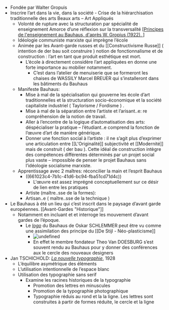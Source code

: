 - Fondée par Walter Gropuis
- Inscrire l’art dans la vie, dans la société - Crise de la hiérarchisation traditionnelle des arts Beaux arts – Art Appliqués
	- Volonté de rupture avec la structuration par spécialité de enseignement Amorce d’une réflexion sur la transversalité [[Principes de l'enseignement au Bauhaus, d'après W. Gropius (1922). ](https://fr.wikipedia.org/wiki/Bauhaus#/media/Fichier:Bauhaus-program.svg)]
	- Idéologie communiste marxiste qui imprègne l’école
	- Animée par les Avant-garde russes et du [[Constructivisme Russe]] ( intention de der bau soit construire ) notion de fonctionnalisme et de construction : l’art en tant que produit esthétique est mort.
		- L’école à directement considère l’art appliquées en donne une forte importance au mobilier notamment.
			- C’est dans l’atelier de menuiserie que se formeront les chaises de WASSILY Marcel BREUER qui s’installeront dans les bâtiments du Bauhaus
	- Manifeste Bauhaus:
		- Mise à mal de la spécialisation qui gouverne les école d’art traditionnelles et la structuration socio-économique et la société capitaliste industriel ( Taylorisme / Fordisme ) .
		- Mise à mal de la séparation entre l’artiste et l’arisant..e: re compréhension de la notion de travail.
		- Aller à l’encontre de la logique d’automatisation des arts: déspécialiser la pratique – l’étudiant..e comprend la fonction de l’œuvre d’art de manière générique.
		- Donner une fonction social à l’artiste : il ne s’agit plus d’exprimer une articulation entre [[L'Originalité]] subjectivité et [[Modernité]] mais de construit ( der bau ). Cette idéal de construction intègre des compétences différentes déterminés par un projet social plus vaste – impossible de penser le projet Bauhaus sans l’idéologie socialisme marxiste.
	- Apprentissage avec 2 maîtres: réconcilier la main et l’esprit Bauhaus
		- ((661023c4-7b1c-41d6-bc94-fba51cd71d4c))
			- L'œuvre est assez imprégné conceptuellement sur ce désir de lien entre les pratiques
		- Artiste (maître..sse de la formes):
		- Artisan..e ( maître..sse de la technique )
- Le Bauhaus à été un lieu qui c’est inscrit dans le paysage d’avant garde européennes. [[Avant-Gardes "Historique"]]
	- Notamment en incluant et et interroge les mouvement d’avant gardes de l’époque.
		- Le [*logo*](https://fr.wikipedia.org/wiki/Bauhaus#/media/Fichier:Bauhaus-Signet.svg) du Bauhaus de Oskar SCHLEMMER peut être vu comme une assimilation des principe du [[De Stijl - Néo-plasticisme]]
			- ![undefined](https://upload.wikimedia.org/wikipedia/commons/thumb/b/bd/Bauhaus-Signet.svg/1024px-Bauhaus-Signet.svg.png)
			- En effet le membre fondateur Theo Van DOESBURG s’est souvent rendu au Bauhaus pour y donner des conférences aux le cercle des nouveaux designers
- Jan TSCHICHOLD: [*La nouvelle typographie*](https://fr.wikipedia.org/wiki/La_Nouvelle_Typographie_(livre)), 1928
	- L’équilibre asymétrique des éléments
	- L’utilisation intentionnelle de l’espace blanc
	- Utilisation des typographie sans serif
		- Examine les racines historiques de la typographie
			- Promotion des lettres en minuscules
			- Promotion de la typographie photographique
			- Typographie réduis au rond et la la ligne. Les lettres sont construites à partir de formes réduite, le cercle et la ligne